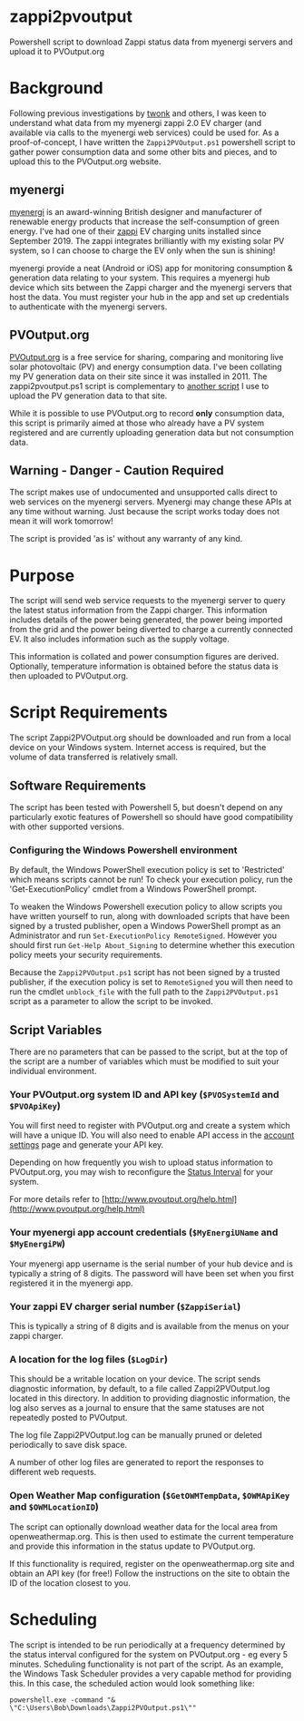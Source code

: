 # zappi2pvoutput
Powershell script to download Zappi status data from myenergi servers and upload it to PVOutput.org

# Background
Following previous investigations by [twonk](https://github.com/twonk/MyEnergi-App-Api) and others, I was keen to understand what data from my myenergi zappi 2.0 EV charger (and available via calls to the myenergi web services) could be used for. As a proof-of-concept, I have written the `Zappi2PVOutput.ps1` powershell script to gather power consumption data and some other bits and pieces, and to upload this to the PVOutput.org website.

## myenergi
[myenergi](myenergi.com) is an award-winning British designer and manufacturer of renewable energy products that increase the self-consumption of green energy. I've had one of their [zappi](https://myenergi.com/product/zappi) EV charging units installed since September 2019. The zappi integrates brilliantly with my existing solar PV system, so I can choose to charge the EV only when the sun is shining!

myenergi provide a neat (Android or iOS) app for monitoring consumption & generation data relating to your system. This requires a myenergi hub device which sits between the Zappi charger and the myenergi servers that host the data. You must register your hub in the app and set up credentials to authenticate with the myenergi servers.

## PVOutput.org
[PVOutput.org](https://pvoutput.org) is a free service for sharing, comparing and monitoring live solar photovoltaic (PV) and energy consumption data. I've been collating my PV generation data on their site since it was installed in 2011. The zappi2pvoutput.ps1 script is complementary to [another script](https://github.com/schofieldn/sma2pvoutput) I use to upload the PV generation data to that site.

While it is possible to use PVOutput.org to record **only** consumption data, this script is primarily aimed at those who already have a PV system registered and are currently uploading generation data but not consumption data.

## Warning - Danger - Caution Required
The script makes use of undocumented and unsupported calls direct to web services on the myenergi servers. Myenergi may change these APIs at any time without warning. Just because the script works today does not mean it will work tomorrow!

The script is provided 'as is' without any warranty of any kind.

# Purpose
The script will send web service requests to the myenergi server to query the latest status information from the Zappi charger. This information includes details of the power being generated, the power being imported from the grid and the power being diverted to charge a currently connected EV. It also includes information such as the supply voltage.

This information is collated and power consumption figures are derived. Optionally, temperature information is obtained before the status data is then uploaded to PVOutput.org.

# Script Requirements
The script Zappi2PVOutput.org should be downloaded and run from a local device on your Windows system. Internet access is required, but the volume of data transferred is relatively small.

## Software Requirements
The script has been tested with Powershell 5, but doesn't depend on any particularly exotic features of Powershell so should have good compatibility with other supported versions.

### Configuring the Windows Powershell environment
By default, the Windows PowerShell execution policy is set to 'Restricted' which means scripts cannot be run! To check your execution policy, run the 'Get-ExecutionPolicy' cmdlet from a Windows PowerShell prompt.

To weaken the Windows Powershell execution policy to allow scripts you have written yourself to run, along with downloaded scripts that have been signed by a trusted publisher, open a Windows PowerShell prompt as an Administrator and run `Set-ExecutionPolicy RemoteSigned`. However you should first run `Get-Help About_Signing` to determine whether this execution policy meets your security requirements.

Because the `Zappi2PVOutput.ps1` script has not been signed by a trusted publisher, if the execution policy is set to `RemoteSigned` you will then need to run the cmdlet `unblock_file` with the full path to the `Zappi2PVOutput.ps1` script as a parameter to allow the script to be invoked.

## Script Variables
There are no parameters that can be passed to the script, but at the top of the script are a number of variables which must be modified to suit your individual environment.

### Your PVOutput.org system ID and API key (`$PVOSystemId` and `$PVOApiKey`)
You will first need to register with PVOutput.org and create a system which will have a unique ID. You will also need to enable API access in the [account settings](http://www.pvoutput.org/account.jsp) page and generate your API key.

Depending on how frequently you wish to upload status information to PVOutput.org, you may wish to reconfigure the [Status Interval](https://pvoutput.org/help.html#live-settings-status-interval) for your system.

For more details refer to [http://www.pvoutput.org/help.html](http://www.pvoutput.org/help.html)

### Your myenergi app account credentials (`$MyEnergiUName` and `$MyEnergiPW`)
Your myenergi app username is the serial number of your hub device and is typically a string of 8 digits. The password will have been set when you first registered it in the myenergi app.

### Your zappi EV charger serial number (`$ZappiSerial`)
This is typically a string of 8 digits and is available from the menus on your zappi charger.

### A location for the log files (`$LogDir`)
This should be a writable location on your device. The script sends diagnostic information, by default, to a file called Zappi2PVOutput.log located in this directory. In addition to providing diagnostic information, the log also serves as a journal to ensure that the same statuses are not repeatedly posted to PVOutput.

The log file Zappi2PVOutput.log can be manually pruned or deleted periodically to save disk space.

A number of other log files are generated to report the responses to different web requests.

### Open Weather Map configuration (`$GetOWMTempData`, `$OWMApiKey` and `$OWMLocationID`)
The script can optionally download weather data for the local area from openweathermap.org. This is then used to estimate the current temperature and provide this information in the status update to PVOutput.org.

If this functionality is required, register on the openweathermap.org site and obtain an API key (for free!) Follow the instructions on the site to obtain the ID of the location closest to you.

# Scheduling

The script is intended to be run periodically at a frequency determined by the status interval configured for the system on PVOutput.org - eg every 5 minutes. Scheduling functionality is not part of the script. As an example, the Windows Task Scheduler provides a very capable method for providing this. In this case, the scheduled action would look something like:

`powershell.exe -command "& \"C:\Users\Bob\Downloads\Zappi2PVOutput.ps1\""`
